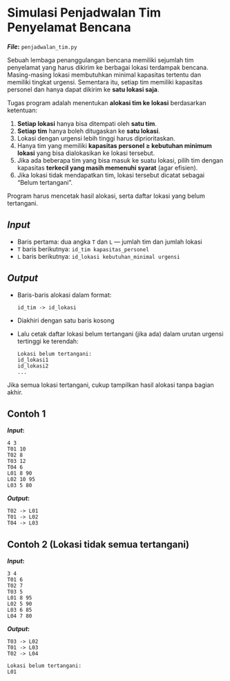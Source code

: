 # Simulasi Penjadwalan Tim Penyelamat Bencana

**_File_:** `penjadwalan_tim.py`

Sebuah lembaga penanggulangan bencana memiliki sejumlah tim penyelamat yang harus dikirim ke berbagai lokasi terdampak bencana. Masing-masing lokasi membutuhkan minimal kapasitas tertentu dan memiliki tingkat urgensi. Sementara itu, setiap tim memiliki kapasitas personel dan hanya dapat dikirim ke **satu lokasi saja**.

Tugas program adalah menentukan **alokasi tim ke lokasi** berdasarkan ketentuan:

1. **Setiap lokasi** hanya bisa ditempati oleh **satu tim**.
2. **Setiap tim** hanya boleh ditugaskan ke **satu lokasi**.
3. Lokasi dengan urgensi lebih tinggi harus diprioritaskan.
4. Hanya tim yang memiliki **kapasitas personel ≥ kebutuhan minimum lokasi** yang bisa dialokasikan ke lokasi tersebut.
5. Jika ada beberapa tim yang bisa masuk ke suatu lokasi, pilih tim dengan kapasitas **terkecil yang masih memenuhi syarat** (agar efisien).
6. Jika lokasi tidak mendapatkan tim, lokasi tersebut dicatat sebagai “Belum tertangani”.

Program harus mencetak hasil alokasi, serta daftar lokasi yang belum tertangani.

## _Input_

* Baris pertama: dua angka `T` dan `L` — jumlah tim dan jumlah lokasi
* `T` baris berikutnya: `id_tim kapasitas_personel`
* `L` baris berikutnya: `id_lokasi kebutuhan_minimal urgensi`

## _Output_

* Baris-baris alokasi dalam format:

  `id_tim -> id_lokasi`

* Diakhiri dengan satu baris kosong
* Lalu cetak daftar lokasi belum tertangani (jika ada) dalam urutan urgensi tertinggi ke terendah:

  ```
  Lokasi belum tertangani:
  id_lokasi1
  id_lokasi2
  ...
  ```

Jika semua lokasi tertangani, cukup tampilkan hasil alokasi tanpa bagian akhir.

## Contoh 1

**_Input_:**

```
4 3
T01 10
T02 8
T03 12
T04 6
L01 8 90
L02 10 95
L03 5 80
```

**_Output_:**

```
T02 -> L01
T01 -> L02
T04 -> L03

```

## Contoh 2 (Lokasi tidak semua tertangani)

**_Input_:**

```
3 4
T01 6
T02 7
T03 5
L01 8 95
L02 5 90
L03 6 85
L04 7 80
```

**_Output_:**

```
T03 -> L02
T01 -> L03
T02 -> L04

Lokasi belum tertangani:
L01
```
